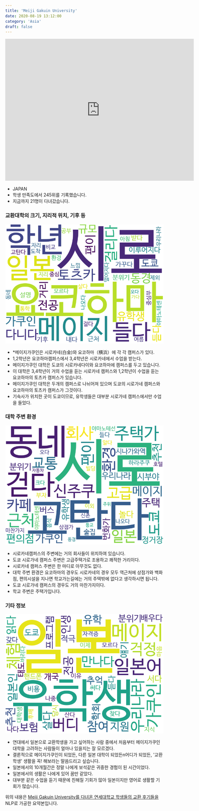 ```yaml
---
title: 'Meiji Gakuin University'
date: 2020-08-19 13:12:00
category: 'Asia'
draft: false
---
```


<iframe
width="600"
height="450"
frameborder="0" style="border:0"
src="https://www.google.com/maps/embed/v1/place?key=AIzaSyC9e1AME-pVmWC4hBpFdu5S4dKzyepa3HQ&q=Meiji+Gakuin+University&center=35.637426899999994,139.7307782&zoom=14" allowfullscreen>
</iframe>


* JAPAN
* 학생 만족도에서 245위를 기록했습니다.
* 지금까지 21명이 다녀갔습니다. 

### 교환대학의 크기, 지리적 위치, 기후 등

![gen_info-WordCloud](../univ_wordclouds_okt/gen_info/JP000015_gen_info_okt.png)

* *메이지가쿠인은 시로카네(白金)와 요코하마（&#27178;浜）에 각 각 캠퍼스가 있다.
* 1,2학년은 요코하마캠퍼스에서 3,4학년은 시로카네에서 수업을 받는다.
* 메이지가쿠인 대학은 도쿄의 시로카네다이와 요코하마에 캠퍼스를 두고 있습니다.
* 이 대학은 3,4학년이 거의 수업을 듣는 시로카네 캠퍼스와 1,2학년이 수업을 듣는 요코하마의 토츠카 캠퍼스가 있습니다.
* 메이지가쿠인 대학은 두개의 캠퍼스로 나뉘어져 있으며 도쿄의 시로가네 캠퍼스와 요코하마의 토츠카 캠퍼스가 그것이다.
* 기숙사가 위치한 곳이 도쿄이므로, 유학생들은 대부분 시로가네 캠퍼스에서만 수업을 들었다.


### 대학 주변 환경

![env_info-WordCloud](../univ_wordclouds_okt/env_info/JP000015_env_info_okt.png)

* 시로카네캠퍼스의 주변에는 거의 회사들이 위치하여 있습니다.
* 도쿄 시로가네 캠퍼스 주변은 고급주택가로 조용하고 쾌적한 거리이다.
* 시로카네 캠퍼스 주변은 한 마디로 아무것도 없다.
* 대학 주변 환경은 요코하마의 경우도 시로카네의 경우 모두 역근처에 상점가와 백화점, 편의시설을 지나면 학교가는길에는 거의 주택밖에 없다고 생각하시면 됩니다.
* 도쿄 시로가네 캠퍼스의 경우도 거의 마찬가지이다.
* 학교 주변은 주택가입니다.


### 기타 정보

![etc_info-WordCloud](../univ_wordclouds_okt/etc_info/JP000015_etc_info_okt.png)

* 연대에서 일본으로 교환학생을 가고 싶어하는 사람 중에서 처음부터 메이지가쿠인 대학을 고려하는 사람들이 얼마나 있을지는 잘 모르겠다.
* 결론적으로 메이지가쿠인이 되었든, 다른 일본 대학이 되었든n어디가 되었든, '교환학생' 생활을 꼭! 해보라는 말씀드리고 싶습니다.
* 일본에서의 10개월간은 정말 나에게 보석같은 귀중한 경험이 된 시간이었다.
* 일본에서의 생활은 나에게 있어 꿈만 같았다.
* 대부분 같은 수업을 듣기 때문에 친해질 기회가 많아 일본이지만 영어로 생활할 기회가 많습니다.


위의 내용은 [Meiji Gakuin University를 다녀온 연세대학교 학생들의 교환 후기들을](http://oia.yonsei.ac.kr/partner/expReport.asp?ucode=JP000015&bgbn=A) NLP로 가공한 요약본입니다. 
